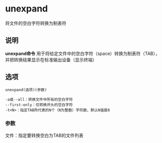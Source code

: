 unexpand
===

将文件的空白字符转换为制表符

## 说明

**unexpand命令** 用于将给定文件中的空白字符（space）转换为制表符（TAB），并把转换结果显示在标准输出设备（显示终端）

## 选项

```
unexpand(选项)(参数)
```

  

```
-a或--all：转换文件中所有的空白字符
--first-only：仅转换开头的空白字符
-t<N>：指定TAB所代表的N个（N为整数）字符数，默认N值是8
```

### 参数  

文件：指定要转换空白为TAB的文件列表


